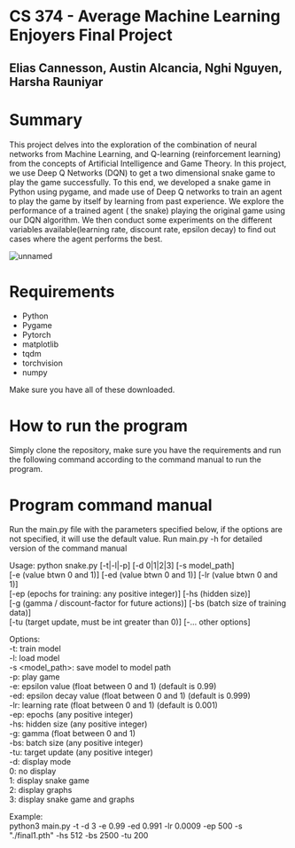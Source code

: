 # CS 374 - Average Machine Learning Enjoyers Final Project 
## Elias Cannesson, Austin Alcancia, Nghi Nguyen, Harsha Rauniyar

# Summary
This project delves into the exploration of the combination of neural networks from Machine Learning, and Q-learning (reinforcement learning) from the concepts of Artificial Intelligence and Game Theory. In this project, we use Deep Q Networks (DQN) to get a two dimensional snake game to play the game successfully. To this end, we developed a snake game in Python using pygame, and made use of Deep Q networks to train an agent to play the game by itself by learning from past experience. We explore the performance of a trained agent ( the snake) playing the original game using our DQN algorithm. We then conduct some experiments on the different variables available(learning rate, discount rate, epsilon decay) to find out cases where the agent performs the best. 

![unnamed](https://user-images.githubusercontent.com/70782465/216847579-94b0bc50-43ea-40f4-8516-e26b1e1f99e1.gif)

# Requirements
* Python  
* Pygame  
* Pytorch  
* matplotlib  
* tqdm  
* torchvision  
* numpy

Make sure you have all of these downloaded.

# How to run the program
Simply clone the repository, make sure you have the requirements and run the following command according to the command manual to run the program.  

# Program command manual
Run the main.py file with the parameters specified below, if the options are not specified, it will use the default value.
Run main.py -h for detailed version of the command manual  

Usage: python snake.py [-t|-l|-p] [-d 0|1|2|3] [-s model_path]  
    [-e (value btwn 0 and 1)] [-ed (value btwn 0 and 1)] [-lr (value btwn 0 and 1)]  
    [-ep (epochs for training: any positive integer)] [-hs (hidden size)]  
    [-g (gamma / discount-factor for future actions)] [-bs (batch size of training data)]  
    [-tu (target update, must be int greater than 0)] [-... other options]

Options:  
    -t: train model  
    -l: load model  
    -s <model_path>: save model to model path  
    -p: play game  
    -e: epsilon value (float between 0 and 1) (default is 0.99)  
    -ed: epsilon decay value (float between 0 and 1) (default is 0.999)  
    -lr: learning rate (float between 0 and 1) (default is 0.001)  
    -ep: epochs (any positive integer)  
    -hs: hidden size (any positive integer)  
    -g: gamma (float between 0 and 1)  
    -bs: batch size (any positive integer)  
    -tu: target update (any positive integer)    
    -d: display mode  
    0: no display  
    1: display snake game  
    2: display graphs  
    3: display snake game and graphs  

Example:  
python3 main.py -t -d 3 -e 0.99 -ed 0.991 -lr 0.0009 -ep 500 -s "./final1.pth" -hs 512 -bs 2500 -tu 200
